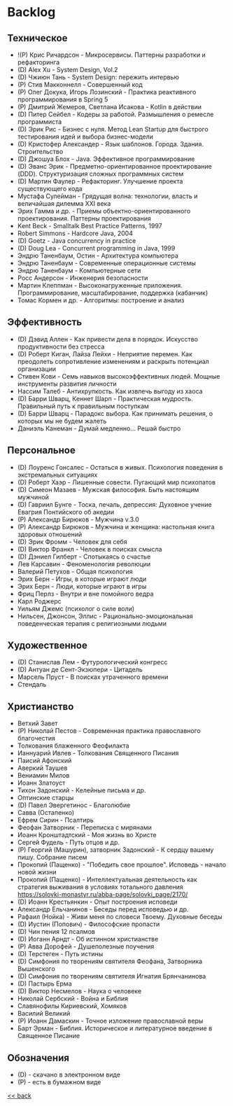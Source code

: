 # Backlog

## Техническое

- !(P) Крис Ричардсон - Микросервисы. Паттерны разработки и рефакторинга
- (D) Alex Xu - System Design, Vol.2
- (D) Чжиюн Тань - System Design: пережить интервью
- (P) Стив Макконнелл - Совершенный код
- (P) Олег Докука, Игорь Лозинский - Практика реактивного программирования в Spring 5
- (P) Дмитрий Жемеров, Светлана Исакова - Kotlin в действии
- (D) Питер Сейбел - Кодеры за работой. Размышления о ремесле программиста
- (D) Эрик Рис - Бизнес с нуля. Метод Lean Startup для быстрого тестирования идей и выбора бизнес-модели
- (D) Кристофер Александер - Язык шаблонов. Города. Здания. Строительство
- (D) Джошуа Блох - Java. Эффективное программирование
- (D) Эванс Эрик - Предметно-ориентированное проектирование (DDD). Структуризация сложных программных систем
- (D) Мартин Фаулер - Рефакторинг. Улучшение проекта существующего кода
- Мустафа Сулейман - Грядущая волна: технологии, власть и величайшая дилемма XXI века
- Эрих Гамма и др. - Приемы объектно-ориентированного проектирования. Паттерны проектирования
- Kent Beck - Smalltalk Best Practice Patterns, 1997
- Robert Simmons - Hardcore Java, 2004
- (D) Goetz - Java concurrency in practice
- (D) Doug Lea - Concurrent programming in Java, 1999
- Эндрю Таненбаум, Остин - Архитектура компьютера
- Эндрю Таненбаум - Современные операционные системы
- Эндрю Таненбаум - Компьютерные сети
- Росс Андерсон - Инженерия безопасности
- Мартин Клеппман - Высоконагруженные приложения. Программирование, масштабирование, поддержка (кабанчик)
- Томас Кормен и др. - Алгоритмы: построение и анализ

## Эффективность

- (D) Дэвид Аллен - Как привести дела в порядок. Искусство продуктивности без стресса
- (D) Роберт Киган, Лайза Лейхи - Неприятие перемен. Как преодолеть сопротивление изменениям и раскрыть потенциал
  организации
- Стивен Кови - Семь навыков высокоэффективных людей. Мощные инструменты развития личности
- Нассим Талеб - Антихрупкость. Как извлечь выгоду из хаоса
- (D) Барри Шварц, Кеннет Шарп - Практическая мудрость. Правильный путь к правильным поступкам
- (D) Барри Шварц - Парадокс выбора. Как принимать решения, о которых мы не будем жалеть
- Даниэль Канеман - Думай медленно... Решай быстро

## Персональное

- (D) Лоуренс Гонсалес - Остаться в живых. Психология поведения в экстремальных ситуациях
- (D) Роберт Хаэр - Лишенные совести. Пугающий мир психопатов
- (D) Симеон Мазаев - Мужская философия. Быть настоящим мужчиной
- (D) Гавриил Бунге - Тоска, печаль, депрессия: Духовное учение Евагрия Понтийского об акедии
- (P) Александр Бирюков - Мужчина v.3.0
- (P) Александр Бирюков - Мужчина и женщина: настольная книга здоровых отношений
- (D) Эрик Фромм - Человек для себя
- (D) Виктор Франкл - Человек в поисках смысла
- (D) Дэниел Гилберт - Спотыкаясь о счастье
- Лев Карсавин - Феноменология революции
- Валерий Петухов - Общая психология
- Эрих Берн - Игры, в которые играют люди
- Эрих Берн - Люди, которые играют в игры
- Фриц Перлз - Внутри и вне помойного ведра
- Карл Роджерс
- Уильям Джемс (психолог о силе воли)
- Нильсен, Джонсон, Эллис - Рационально-эмоциональная поведенческая терапия с религиозными людьми

## Художественное

- (D) Станислав Лем - Футурологический конгресс
- (D) Антуан де Сент-Экзюпери - Цитадель
- Марсель Пруст - В поисках утраченного времени
- Стендаль

## Христианство

- Ветхий Завет
- (P) Николай Пестов - Современная практика православного благочестия
- Толкования блаженного Феофилакта
- Ианнуарий Ивлев - Толкования Священного Писания
- Паисий Афонский
- Аверкий Таушев
- Вениамин Милов
- Иоанн Златоуст
- Тихон Задонский - Келейные письма и др.
- Оптинские старцы
- (D) Павел Эвергетинос - Благолюбие
- Савва (Остапенко)
- Ефрем Сирин - Псалтирь
- Феофан Затворник - Переписка с мирянами
- Иоанн Кронштадтский - Моя жизнь во Христе
- Сергей Фудель - Путь отцов и др.
- (P) Георгий (Машурин), затворник Задонский - К сердцу вашему пишу. Собрание писем
- Прокопий (Пащенко) - "Победить свое прошлое". Исповедь - начало новой жизни
- Прокопий (Пащенко) - Интеллектуальная деятельность как стратегия выживания в условиях тотального давления
  https://solovki-monastyr.ru/abba-page/solovki_page/2170/
- (D) Иоанн Крестьянкин - Опыт построения исповеди
- Александр Ельчанинов - Беседы перед исповедью и др.
- Рафаил (Нойка) - Живи меня по словеси Твоему. Духовные беседы
- (D) Иустин (Попович) - Философские пропасти
- (D) Чин пения 12 псалмов
- (D) Иоганн Арндт - Об истинном христианстве
- (P) Авва Дорофей - Душеполезные поучения
- (D) Терстеген - Путь истины
- (D) Симфония по творениям святителя Феофана, Затворника Вышенского
- (D) Симфония по творениям святителя Игнатия Брянчанинова
- (D) Пастырь Ерма
- (D) Виктор Несмелов - Наука о человеке
- Николай Сербский - Война и Библия
- Славянофилы Кириевский, Хомяков
- Василий Великий
- (P) Иоанн Дамаскин - Точное изложение православной веры
- Барт Эрман - Библия. Историческое и литературное введение в Священное Писание

## Обозначения

- (D) - скачано в электронном виде
- (P) - есть в бумажном виде

[<< back](README.md)

